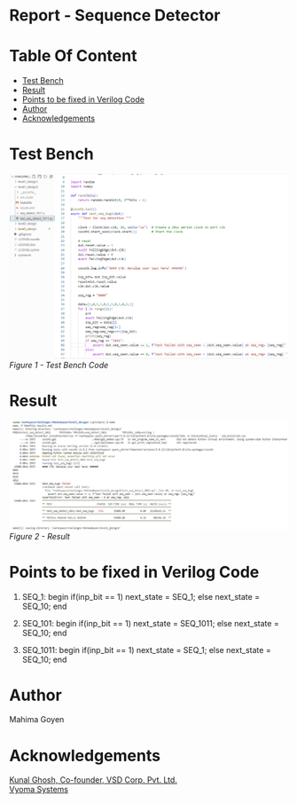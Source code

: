# Report - Sequence Detector<br/>


# Table Of Content <br/>
* [Test Bench](https://github.com/vyomasystems-lab/challenges-MahimaGoyen/tree/master/level1_design2#Test-Bench)<br/>
* [Result](https://github.com/vyomasystems-lab/challenges-MahimaGoyen/tree/master/level1_design2#Result)<br/>
* [Points to be fixed in Verilog Code](https://github.com/vyomasystems-lab/challenges-MahimaGoyen/tree/master/level1_design2#Points-to-be-fixed-in-Verilog-Code)<br/>
* [Author](https://github.com/vyomasystems-lab/challenges-MahimaGoyen/tree/master/level1_design2#author)<br/>
* [Acknowledgements](https://github.com/vyomasystems-lab/challenges-MahimaGoyen/tree/master/level1_design2#acknowledgements-)<br/>

# Test Bench <br/>

![image](https://github.com/vyomasystems-lab/challenges-MahimaGoyen/blob/master/level1_design2/l1d2t.PNG)<br/>
*Figure 1 - Test Bench Code*<br/>

# Result <br/>

![image](https://github.com/vyomasystems-lab/challenges-MahimaGoyen/blob/master/level1_design2/l1d2r.PNG)<br/>
*Figure 2 - Result*<br/>

# Points to be fixed in Verilog Code <br/>
1. SEQ_1:
      begin
        if(inp_bit == 1)
          next_state = SEQ_1;
        else
          next_state = SEQ_10;
      end

2. SEQ_101:
      begin
        if(inp_bit == 1)
          next_state = SEQ_1011;
        else
          next_state = SEQ_10;
      end

3. SEQ_1011:
      begin
        if(inp_bit == 1)
          next_state = SEQ_1;
        else
          next_state = SEQ_10;
      end


# Author<br/>
Mahima Goyen<br/>

# Acknowledgements <br/>
[Kunal Ghosh, Co-founder, VSD Corp. Pvt. Ltd.](https://www.linkedin.com/in/kunal-ghosh-vlsisystemdesign-com-28084836/)<br/>
[Vyoma Systems](https://vyomasystems.com/)<br/>
